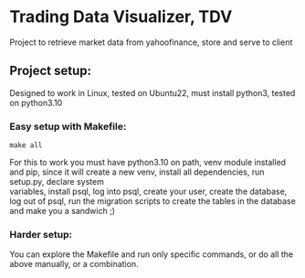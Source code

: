 # Trading Data Visualizer, TDV

Project to retrieve market data from yahoofinance, store and serve to client


## Project setup:

Designed to work in Linux, tested on Ubuntu22, must install python3, tested on python3.10


### Easy setup with Makefile:
    make all
For this to work you must have python3.10 on path, venv module installed and pip, since 
it will create a new venv, install all  dependencies, run setup.py, declare system  
variables, install psql, log into psql, create your user, create the database, log 
out of psql, run the migration scripts to create the tables in the database and 
make you a sandwich ;)

### Harder setup:
You can explore the Makefile and run only specific commands, or do all the above manually,
or a combination.
